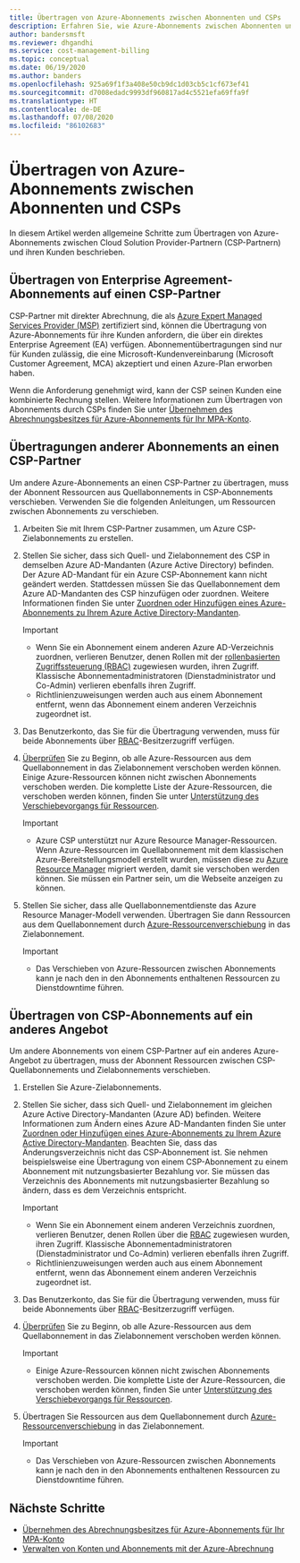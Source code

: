 ```yaml
---
title: Übertragen von Azure-Abonnements zwischen Abonnenten und CSPs
description: Erfahren Sie, wie Azure-Abonnements zwischen Abonnenten und CSPs übertragen werden können.
author: bandersmsft
ms.reviewer: dhgandhi
ms.service: cost-management-billing
ms.topic: conceptual
ms.date: 06/19/2020
ms.author: banders
ms.openlocfilehash: 925a69f1f3a408e50cb9dc1d03cb5c1cf673ef41
ms.sourcegitcommit: d7008edadc9993df960817ad4c5521efa69ffa9f
ms.translationtype: HT
ms.contentlocale: de-DE
ms.lasthandoff: 07/08/2020
ms.locfileid: "86102683"
---
```

# <a name="transfer-azure-subscriptions-between-subscribers-and-csps"></a>Übertragen von Azure-Abonnements zwischen Abonnenten und CSPs

In diesem Artikel werden allgemeine Schritte zum Übertragen von Azure-Abonnements zwischen Cloud Solution Provider-Partnern (CSP-Partnern) und ihren Kunden beschrieben.

## <a name="transfer-ea-subscriptions-to-a-csp-partner"></a>Übertragen von Enterprise Agreement-Abonnements auf einen CSP-Partner

CSP-Partner mit direkter Abrechnung, die als [Azure Expert Managed Services Provider (MSP)](https://partner.microsoft.com/membership/azure-expert-msp) zertifiziert sind, können die Übertragung von Azure-Abonnements für ihre Kunden anfordern, die über ein direktes Enterprise Agreement (EA) verfügen. Abonnementübertragungen sind nur für Kunden zulässig, die eine Microsoft-Kundenvereinbarung (Microsoft Customer Agreement, MCA) akzeptiert und einen Azure-Plan erworben haben.

Wenn die Anforderung genehmigt wird, kann der CSP seinen Kunden eine kombinierte Rechnung stellen. Weitere Informationen zum Übertragen von Abonnements durch CSPs finden Sie unter [Übernehmen des Abrechnungsbesitzes für Azure-Abonnements für Ihr MPA-Konto](mpa-request-ownership.md).

## <a name="other-subscription-transfers-to-a-csp-partner"></a>Übertragungen anderer Abonnements an einen CSP-Partner

Um andere Azure-Abonnements an einen CSP-Partner zu übertragen, muss der Abonnent Ressourcen aus Quellabonnements in CSP-Abonnements verschieben. Verwenden Sie die folgenden Anleitungen, um Ressourcen zwischen Abonnements zu verschieben.

1. Arbeiten Sie mit Ihrem CSP-Partner zusammen, um Azure CSP-Zielabonnements zu erstellen.
1. Stellen Sie sicher, dass sich Quell- und Zielabonnement des CSP in demselben Azure AD-Mandanten (Azure Active Directory) befinden.  
    Der Azure AD-Mandant für ein Azure CSP-Abonnement kann nicht geändert werden. Stattdessen müssen Sie das Quellabonnement dem Azure AD-Mandanten des CSP hinzufügen oder zuordnen. Weitere Informationen finden Sie unter [Zuordnen oder Hinzufügen eines Azure-Abonnements zu Ihrem Azure Active Directory-Mandanten](../../active-directory/fundamentals/active-directory-how-subscriptions-associated-directory.md).
    > [!IMPORTANT]
    > - Wenn Sie ein Abonnement einem anderen Azure AD-Verzeichnis zuordnen, verlieren Benutzer, denen Rollen mit der [rollenbasierten Zugriffssteuerung (RBAC)](../../role-based-access-control/role-assignments-portal.md) zugewiesen wurden, ihren Zugriff. Klassische Abonnementadministratoren (Dienstadministrator und Co-Admin) verlieren ebenfalls ihren Zugriff.
    > - Richtlinienzuweisungen werden auch aus einem Abonnement entfernt, wenn das Abonnement einem anderen Verzeichnis zugeordnet ist.
1. Das Benutzerkonto, das Sie für die Übertragung verwenden, muss für beide Abonnements über [RBAC](add-change-subscription-administrator.md)-Besitzerzugriff verfügen.
1. [Überprüfen](/rest/api/resources/resources/validatemoveresources) Sie zu Beginn, ob alle Azure-Ressourcen aus dem Quellabonnement in das Zielabonnement verschoben werden können.  
    Einige Azure-Ressourcen können nicht zwischen Abonnements verschoben werden. Die komplette Liste der Azure-Ressourcen, die verschoben werden können, finden Sie unter [Unterstützung des Verschiebevorgangs für Ressourcen](../../azure-resource-manager/management/move-support-resources.md).
    > [!IMPORTANT]
    >  - Azure CSP unterstützt nur Azure Resource Manager-Ressourcen. Wenn Azure-Ressourcen im Quellabonnement mit dem klassischen Azure-Bereitstellungsmodell erstellt wurden, müssen diese zu [Azure Resource Manager](https://docs.microsoft.com/azure/cloud-solution-provider/migration/ea-payg-to-azure-csp/ea-open-direct-asm-to-arm) migriert werden, damit sie verschoben werden können. Sie müssen ein Partner sein, um die Webseite anzeigen zu können.

1. Stellen Sie sicher, dass alle Quellabonnementdienste das Azure Resource Manager-Modell verwenden. Übertragen Sie dann Ressourcen aus dem Quellabonnement durch [Azure-Ressourcenverschiebung](../../azure-resource-manager/management/move-resource-group-and-subscription.md) in das Zielabonnement.
    > [!IMPORTANT]
    >  - Das Verschieben von Azure-Ressourcen zwischen Abonnements kann je nach den in den Abonnements enthaltenen Ressourcen zu Dienstdowntime führen.

## <a name="transfer-csp-subscription-to-other-offer"></a>Übertragen von CSP-Abonnements auf ein anderes Angebot

Um andere Abonnements von einem CSP-Partner auf ein anderes Azure-Angebot zu übertragen, muss der Abonnent Ressourcen zwischen CSP-Quellabonnements und Zielabonnements verschieben.

1. Erstellen Sie Azure-Zielabonnements.
1. Stellen Sie sicher, dass sich Quell- und Zielabonnement im gleichen Azure Active Directory-Mandanten (Azure AD) befinden. Weitere Informationen zum Ändern eines Azure AD-Mandanten finden Sie unter [Zuordnen oder Hinzufügen eines Azure-Abonnements zu Ihrem Azure Active Directory-Mandanten](../../active-directory/fundamentals/active-directory-how-subscriptions-associated-directory.md).
    Beachten Sie, dass das Änderungsverzeichnis nicht das CSP-Abonnement ist. Sie nehmen beispielsweise eine Übertragung von einem CSP-Abonnement zu einem Abonnement mit nutzungsbasierter Bezahlung vor. Sie müssen das Verzeichnis des Abonnements mit nutzungsbasierter Bezahlung so ändern, dass es dem Verzeichnis entspricht.

    > [!IMPORTANT]
    >  - Wenn Sie ein Abonnement einem anderen Verzeichnis zuordnen, verlieren Benutzer, denen Rollen über die [RBAC](../../role-based-access-control/role-assignments-portal.md) zugewiesen wurden, ihren Zugriff. Klassische Abonnementadministratoren (Dienstadministrator und Co-Admin) verlieren ebenfalls ihren Zugriff.
    >  - Richtlinienzuweisungen werden auch aus einem Abonnement entfernt, wenn das Abonnement einem anderen Verzeichnis zugeordnet ist.

1. Das Benutzerkonto, das Sie für die Übertragung verwenden, muss für beide Abonnements über [RBAC](add-change-subscription-administrator.md)-Besitzerzugriff verfügen.
1. [Überprüfen](/rest/api/resources/resources/validatemoveresources) Sie zu Beginn, ob alle Azure-Ressourcen aus dem Quellabonnement in das Zielabonnement verschoben werden können.
    > [!IMPORTANT]
    >  - Einige Azure-Ressourcen können nicht zwischen Abonnements verschoben werden. Die komplette Liste der Azure-Ressourcen, die verschoben werden können, finden Sie unter [Unterstützung des Verschiebevorgangs für Ressourcen](../../azure-resource-manager/management/move-support-resources.md).

1. Übertragen Sie Ressourcen aus dem Quellabonnement durch [Azure-Ressourcenverschiebung](../../azure-resource-manager/management/move-resource-group-and-subscription.md) in das Zielabonnement.
    > [!IMPORTANT]
    >  - Das Verschieben von Azure-Ressourcen zwischen Abonnements kann je nach den in den Abonnements enthaltenen Ressourcen zu Dienstdowntime führen.

## <a name="next-steps"></a>Nächste Schritte
- [Übernehmen des Abrechnungsbesitzes für Azure-Abonnements für Ihr MPA-Konto](mpa-request-ownership.md)
- [Verwalten von Konten und Abonnements mit der Azure-Abrechnung](../index.yml)
